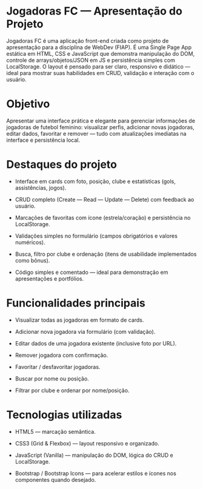 # Jogadoras FC — Apresentação do Projeto

Jogadoras FC é uma aplicação front-end criada como projeto de apresentação para a disciplina de WebDev (FIAP). É uma Single Page App estática em HTML, CSS e JavaScript que demonstra manipulação do DOM, controle de arrays/objetos/JSON em JS e persistência simples com LocalStorage. O layout é pensado para ser claro, responsivo e didático — ideal para mostrar suas habilidades em CRUD, validação e interação com o usuário.

# Objetivo

Apresentar uma interface prática e elegante para gerenciar informações de jogadoras de futebol feminino: visualizar perfis, adicionar novas jogadoras, editar dados, favoritar e remover — tudo com atualizações imediatas na interface e persistência local.

# Destaques do projeto

- Interface em cards com foto, posição, clube e estatísticas (gols, assistências, jogos).

- CRUD completo (Create — Read — Update — Delete) com feedback ao usuário.

- Marcações de favoritas com ícone (estrela/coração) e persistência no LocalStorage.

- Validações simples no formulário (campos obrigatórios e valores numéricos).

- Busca, filtro por clube e ordenação (itens de usabilidade implementados como bônus).

- Código simples e comentado — ideal para demonstração em apresentações e portfólios.

# Funcionalidades principais

- Visualizar todas as jogadoras em formato de cards.

- Adicionar nova jogadora via formulário (com validação).

- Editar dados de uma jogadora existente (inclusive foto por URL).

- Remover jogadora com confirmação.

- Favoritar / desfavoritar jogadoras.

- Buscar por nome ou posição.

- Filtrar por clube e ordenar por nome/posição.

# Tecnologias utilizadas

- HTML5 — marcação semântica.

- CSS3 (Grid & Flexbox) — layout responsivo e organizado.

- JavaScript (Vanilla) — manipulação do DOM, lógica do CRUD e LocalStorage.

- Bootstrap / Bootstrap Icons — para acelerar estilos e ícones nos componentes quando desejado.
